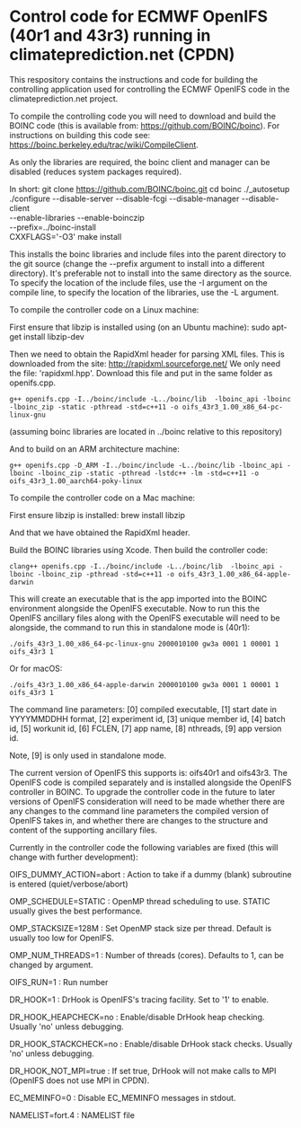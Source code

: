 # Control code for ECMWF OpenIFS (40r1 and 43r3) running in climateprediction.net (CPDN)

This respository contains the instructions and code for building the controlling application used for controlling the ECMWF OpenIFS code in the climateprediction.net project.

To compile the controlling code you will need to download and build the BOINC code (this is available from: https://github.com/BOINC/boinc). For instructions on building this code see: https://boinc.berkeley.edu/trac/wiki/CompileClient.

As only the libraries are required, the boinc client and manager can be disabled (reduces system packages required).

In short:
    git clone https://github.com/BOINC/boinc.git
    cd boinc
    ./_autosetup
    ./configure --disable-server --disable-fcgi --disable-manager --disable-client  \
                --enable-libraries --enable-boinczip  \
                --prefix=../boinc-install             \
                CXXFLAGS='-O3'
    make install

This installs the boinc libraries and include files into the parent directory to the git source (change the --prefix argument to install into a different directory). It's preferable not to install into the same directory as the source. To specify the location of the include files, use the -I argument on the compile line, to specify the location of the libraries, use the -L argument.


To compile the controller code on a Linux machine:

First ensure that libzip is installed using (on an Ubuntu machine): sudo apt-get install libzip-dev

Then we need to obtain the RapidXml header for parsing XML files. This is downloaded from the site: http://rapidxml.sourceforge.net/
We only need the file: 'rapidxml.hpp'. Download this file and put in the same folder as openifs.cpp.

    g++ openifs.cpp -I../boinc/include -L../boinc/lib  -lboinc_api -lboinc -lboinc_zip -static -pthread -std=c++11 -o oifs_43r3_1.00_x86_64-pc-linux-gnu

(assuming boinc libraries are located in ../boinc relative to this repository)

And to build on an ARM architecture machine:

    g++ openifs.cpp -D_ARM -I../boinc/include -L../boinc/lib -lboinc_api -lboinc -lboinc_zip -static -pthread -lstdc++ -lm -std=c++11 -o oifs_43r3_1.00_aarch64-poky-linux

To compile the controller code on a Mac machine:

First ensure libzip is installed: brew install libzip

And that we have obtained the RapidXml header.

Build the BOINC libraries using Xcode. Then build the controller code:

    clang++ openifs.cpp -I../boinc/include -L../boinc/lib  -lboinc_api -lboinc -lboinc_zip -pthread -std=c++11 -o oifs_43r3_1.00_x86_64-apple-darwin

This will create an executable that is the app imported into the BOINC environment alongside the OpenIFS executable. Now to run this the OpenIFS ancillary files along with the OpenIFS executable will need to be alongside, the command to run this in standalone mode is (40r1):

    ./oifs_43r3_1.00_x86_64-pc-linux-gnu 2000010100 gw3a 0001 1 00001 1 oifs_43r3 1

Or for macOS:

    ./oifs_43r3_1.00_x86_64-apple-darwin 2000010100 gw3a 0001 1 00001 1 oifs_43r3 1

The command line parameters: [0] compiled executable, [1] start date in YYYYMMDDHH format, [2] experiment id, [3] unique member id, [4] batch id, [5] workunit id, [6] FCLEN, [7] app name, [8]  nthreads, [9] app version id.

Note, [9] is only used in standalone mode.

The current version of OpenIFS this supports is: oifs40r1 and oifs43r3. The OpenIFS code is compiled separately and is installed alongside the OpenIFS controller in BOINC. To upgrade the controller code in the future to later versions of OpenIFS consideration will need to be made whether there are any changes to the command line parameters the compiled version of OpenIFS takes in, and whether there are changes to the structure and content of the supporting ancillary files.

Currently in the controller code the following variables are fixed (this will change with further development):

OIFS_DUMMY_ACTION=abort    : Action to take if a dummy (blank) subroutine is entered (quiet/verbose/abort)

OMP_SCHEDULE=STATIC        : OpenMP thread scheduling to use. STATIC usually gives the best performance.

OMP_STACKSIZE=128M         : Set OpenMP stack size per thread. Default is usually too low for OpenIFS.

OMP_NUM_THREADS=1          : Number of threads (cores). Defaults to 1, can be changed by argument.

OIFS_RUN=1                 : Run number

DR_HOOK=1                  : DrHook is OpenIFS's tracing facility. Set to '1' to enable.

DR_HOOK_HEAPCHECK=no       : Enable/disable DrHook heap checking. Usually 'no' unless debugging.

DR_HOOK_STACKCHECK=no      : Enable/disable DrHook stack checks. Usually 'no' unless debugging.

DR_HOOK_NOT_MPI=true       : If set true, DrHook will not make calls to MPI (OpenIFS does not use MPI in CPDN).

EC_MEMINFO=0               : Disable EC_MEMINFO messages in stdout.

NAMELIST=fort.4            : NAMELIST file
